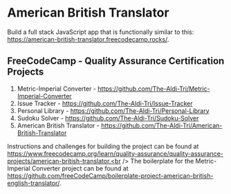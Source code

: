 # American British Translator
Build a full stack JavaScript app that is functionally similar to this: https://american-british-translator.freecodecamp.rocks/. 

## FreeCodeCamp - Quality Assurance Certification Projects

1. Metric-Imperial Converter - https://github.com/The-Aldi-Tri/Metric-Imperial-Converter
2. Issue Tracker - https://github.com/The-Aldi-Tri/Issue-Tracker
3. Personal Library - https://github.com/The-Aldi-Tri/Personal-Library
4. Sudoku Solver - https://github.com/The-Aldi-Tri/Sudoku-Solver
5. American British Translator - https://github.com/The-Aldi-Tri/American-British-Translator

Instructions and challenges for building the project can be found at https://www.freecodecamp.org/learn/quality-assurance/quality-assurance-projects/american-british-translator.<br />
The boilerplate for the Metric-Imperial Converter project can be found at https://github.com/freeCodeCamp/boilerplate-project-american-british-english-translator/. 
